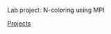 Lab project:  N-coloring using MPI

[Projects](http://www.cs.ubbcluj.ro/~rlupsa/edu/pdp/projects.html)
